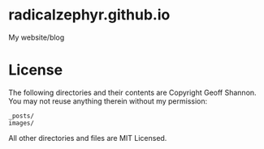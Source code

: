 radicalzephyr.github.io
=================

My website/blog

License
=======

The following directories and their contents are Copyright Geoff Shannon. You may not reuse anything
therein without my permission:

    _posts/
    images/

All other directories and files are MIT Licensed.
